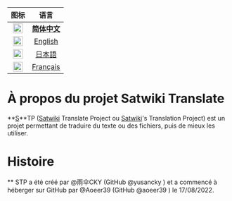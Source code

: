 | 图标 | 语言 |
| :----: | :----: |
| [<kbd><img alt="简体中文" title="简体中文" src="https://cdn.staticaly.com/gh/hjnilsson/country-flags/master/svg/cn.svg" width="22"></kbd>](/README.md) | [**简体中文**](/README.md) |
| [<kbd><img alt="English" title="English" src="https://cdn.staticaly.com/gh/hjnilsson/country-flags/master/svg/gb.svg" width="22"></kbd>](/i18n/README/README-en.md) | [English](/i18n/README/README-en.md) |
| [<kbd><img alt="日本語" title="日本語" src="https://cdn.staticaly.com/gh/hjnilsson/country-flags/master/svg/jp.svg" width="22"></kbd>](/i18n/README/README-jp.md) | [日本語](/i18n/README/README-jp.md) |
| [<kbd><img alt="Français" title="Français" src="https://cdn.staticaly.com/gh/hjnilsson/country-flags/master/svg/fr.svg" width="22"></kbd>](/i18n/README/README-fr.md) | [Français](/i18n/README/README-fr.md) |

# À propos du projet Satwiki Translate
**[S](https://sat.huijiwiki.com/)**TP ([Satwiki](https://sat.huijiwiki.com/) Translate Project ou [Satwiki](https://sat.huijiwiki.com/)'s Translation Project) est un projet permettant de traduire du texte ou des fichiers, puis de mieux les utiliser. 

# Histoire
** STP a été créé par @雨伞CKY (GitHub @yusancky ) et a commencé à héberger sur GitHub par @Aoeer39 (GitHub @aoeer39 ) le 17/08/2022.
